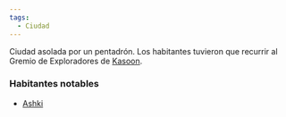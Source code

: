 ```yaml
---
tags:
  - Ciudad
---
```

Ciudad asolada por un pentadrón. Los habitantes tuvieron que recurrir al Gremio de Exploradores de [Kasoon](Kasoon.md).
### Habitantes notables
- [Ashki](../../Personajes/Ashki.md)